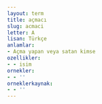 ```yaml
---
layout: term
title: açmacı
slug: acmaci
letter: A
lisan: Türkçe
anlamlar:
- Açma yapan veya satan kimse
ozellikler:
- - isim
ornekler:
- - ''
orneklerkaynak:
- - ''
---
```

